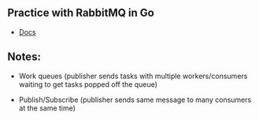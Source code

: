 ## Practice with RabbitMQ in Go 

* [Docs](https://www.rabbitmq.com/getstarted.html)

## Notes:

* Work queues (publisher sends tasks with multiple workers/consumers waiting to get tasks popped off the queue)

* Publish/Subscribe (publisher sends same message to many consumers at the same time)
